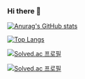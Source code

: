### Hi there 👋

<!-- https://github.com/anuraghazra/github-readme-stats -->

[![Anurag's GitHub stats](https://github-readme-stats.vercel.app/api?username=rlj1202)](https://github.com/anuraghazra/github-readme-stats)

[![Top Langs](https://github-readme-stats.vercel.app/api/top-langs/?username=rlj1202)](https://github.com/anuraghazra/github-readme-stats)

[![Solved.ac
프로필](http://mazassumnida.wtf/api/mini/generate_badge?boj=rlj1202)](https://solved.ac/rlj1202)

[![Solved.ac
프로필](http://mazassumnida.wtf/api/v2/generate_badge?boj=rlj1202)](https://solved.ac/rlj1202)

<!--
**rlj1202/rlj1202** is a ✨ _special_ ✨ repository because its `README.md` (this file) appears on your GitHub profile.

Here are some ideas to get you started:

- 🔭 I’m currently working on ...
- 🌱 I’m currently learning ...
- 👯 I’m looking to collaborate on ...
- 🤔 I’m looking for help with ...
- 💬 Ask me about ...
- 📫 How to reach me: ...
- 😄 Pronouns: ...
- ⚡ Fun fact: ...
-->
